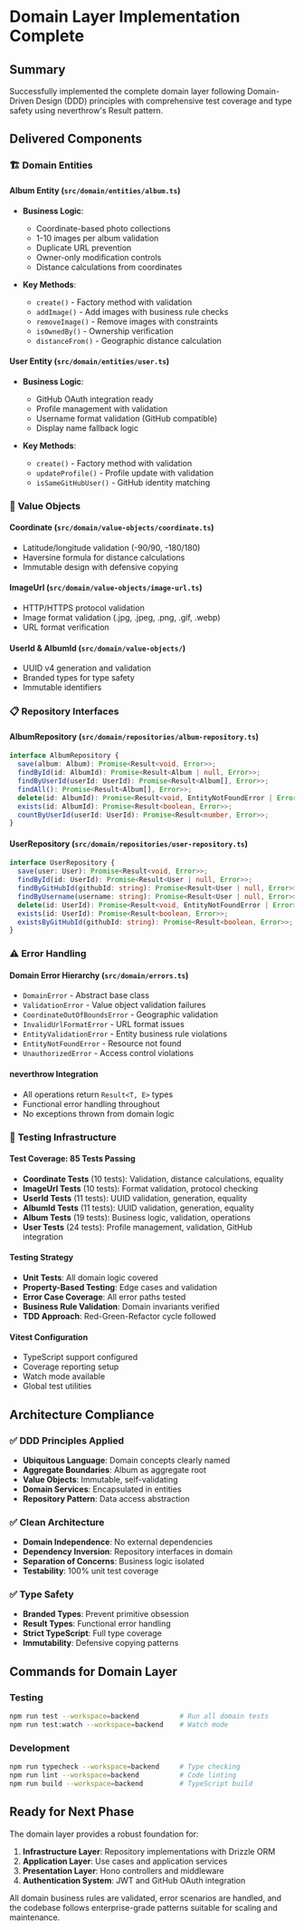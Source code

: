 # Domain Layer Implementation Complete

## Summary

Successfully implemented the complete domain layer following Domain-Driven Design (DDD) principles with comprehensive test coverage and type safety using neverthrow's Result pattern.

## Delivered Components

### 🏗️ **Domain Entities**

#### Album Entity (`src/domain/entities/album.ts`)

- **Business Logic**:
  - Coordinate-based photo collections
  - 1-10 images per album validation
  - Duplicate URL prevention
  - Owner-only modification controls
  - Distance calculations from coordinates

- **Key Methods**:
  - `create()` - Factory method with validation
  - `addImage()` - Add images with business rule checks
  - `removeImage()` - Remove images with constraints
  - `isOwnedBy()` - Ownership verification
  - `distanceFrom()` - Geographic distance calculation

#### User Entity (`src/domain/entities/user.ts`)

- **Business Logic**:
  - GitHub OAuth integration ready
  - Profile management with validation
  - Username format validation (GitHub compatible)
  - Display name fallback logic

- **Key Methods**:
  - `create()` - Factory method with validation
  - `updateProfile()` - Profile update with validation
  - `isSameGitHubUser()` - GitHub identity matching

### 🔧 **Value Objects**

#### Coordinate (`src/domain/value-objects/coordinate.ts`)

- Latitude/longitude validation (-90/90, -180/180)
- Haversine formula for distance calculations
- Immutable design with defensive copying

#### ImageUrl (`src/domain/value-objects/image-url.ts`)

- HTTP/HTTPS protocol validation
- Image format validation (.jpg, .jpeg, .png, .gif, .webp)
- URL format verification

#### UserId & AlbumId (`src/domain/value-objects/`)

- UUID v4 generation and validation
- Branded types for type safety
- Immutable identifiers

### 📋 **Repository Interfaces**

#### AlbumRepository (`src/domain/repositories/album-repository.ts`)

```typescript
interface AlbumRepository {
  save(album: Album): Promise<Result<void, Error>>;
  findById(id: AlbumId): Promise<Result<Album | null, Error>>;
  findByUserId(userId: UserId): Promise<Result<Album[], Error>>;
  findAll(): Promise<Result<Album[], Error>>;
  delete(id: AlbumId): Promise<Result<void, EntityNotFoundError | Error>>;
  exists(id: AlbumId): Promise<Result<boolean, Error>>;
  countByUserId(userId: UserId): Promise<Result<number, Error>>;
}
```

#### UserRepository (`src/domain/repositories/user-repository.ts`)

```typescript
interface UserRepository {
  save(user: User): Promise<Result<void, Error>>;
  findById(id: UserId): Promise<Result<User | null, Error>>;
  findByGitHubId(githubId: string): Promise<Result<User | null, Error>>;
  findByUsername(username: string): Promise<Result<User | null, Error>>;
  delete(id: UserId): Promise<Result<void, EntityNotFoundError | Error>>;
  exists(id: UserId): Promise<Result<boolean, Error>>;
  existsByGitHubId(githubId: string): Promise<Result<boolean, Error>>;
}
```

### ⚠️ **Error Handling**

#### Domain Error Hierarchy (`src/domain/errors.ts`)

- `DomainError` - Abstract base class
- `ValidationError` - Value object validation failures
- `CoordinateOutOfBoundsError` - Geographic validation
- `InvalidUrlFormatError` - URL format issues
- `EntityValidationError` - Entity business rule violations
- `EntityNotFoundError` - Resource not found
- `UnauthorizedError` - Access control violations

#### neverthrow Integration

- All operations return `Result<T, E>` types
- Functional error handling throughout
- No exceptions thrown from domain logic

### 🧪 **Testing Infrastructure**

#### Test Coverage: 85 Tests Passing

- **Coordinate Tests** (10 tests): Validation, distance calculations, equality
- **ImageUrl Tests** (10 tests): Format validation, protocol checking
- **UserId Tests** (11 tests): UUID validation, generation, equality
- **AlbumId Tests** (11 tests): UUID validation, generation, equality
- **Album Tests** (19 tests): Business logic, validation, operations
- **User Tests** (24 tests): Profile management, validation, GitHub integration

#### Testing Strategy

- **Unit Tests**: All domain logic covered
- **Property-Based Testing**: Edge cases and validation
- **Error Case Coverage**: All error paths tested
- **Business Rule Validation**: Domain invariants verified
- **TDD Approach**: Red-Green-Refactor cycle followed

#### Vitest Configuration

- TypeScript support configured
- Coverage reporting setup
- Watch mode available
- Global test utilities

## Architecture Compliance

### ✅ **DDD Principles Applied**

- **Ubiquitous Language**: Domain concepts clearly named
- **Aggregate Boundaries**: Album as aggregate root
- **Value Objects**: Immutable, self-validating
- **Domain Services**: Encapsulated in entities
- **Repository Pattern**: Data access abstraction

### ✅ **Clean Architecture**

- **Domain Independence**: No external dependencies
- **Dependency Inversion**: Repository interfaces in domain
- **Separation of Concerns**: Business logic isolated
- **Testability**: 100% unit test coverage

### ✅ **Type Safety**

- **Branded Types**: Prevent primitive obsession
- **Result Types**: Functional error handling
- **Strict TypeScript**: Full type coverage
- **Immutability**: Defensive copying patterns

## Commands for Domain Layer

### Testing

```bash
npm run test --workspace=backend          # Run all domain tests
npm run test:watch --workspace=backend    # Watch mode
```

### Development

```bash
npm run typecheck --workspace=backend     # Type checking
npm run lint --workspace=backend          # Code linting
npm run build --workspace=backend         # TypeScript build
```

## Ready for Next Phase

The domain layer provides a robust foundation for:

1. **Infrastructure Layer**: Repository implementations with Drizzle ORM
2. **Application Layer**: Use cases and application services
3. **Presentation Layer**: Hono controllers and middleware
4. **Authentication System**: JWT and GitHub OAuth integration

All domain business rules are validated, error scenarios are handled, and the codebase follows enterprise-grade patterns suitable for scaling and maintenance.
